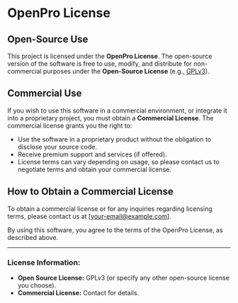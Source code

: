 # OpenPro License

## Open-Source Use

This project is licensed under the **OpenPro License**. The open-source version of the software is free to use, modify, and distribute for non-commercial purposes under the **Open-Source License** (e.g., [GPLv3](https://choosealicense.com/licenses/gpl-3.0/)).

## Commercial Use

If you wish to use this software in a commercial environment, or integrate it into a proprietary project, you must obtain a **Commercial License**. The commercial license grants you the right to:

- Use the software in a proprietary product without the obligation to disclose your source code.
- Receive premium support and services (if offered).
- License terms can vary depending on usage, so please contact us to negotiate terms and obtain your commercial license.

## How to Obtain a Commercial License

To obtain a commercial license or for any inquiries regarding licensing terms, please contact us at [your-email@example.com].

By using this software, you agree to the terms of the OpenPro License, as described above.

---

### License Information:

- **Open Source License:** GPLv3 (or specify any other open-source license you choose).
- **Commercial License:** Contact for details.
